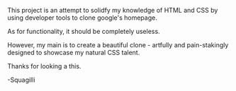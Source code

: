 This project is an attempt to solidfy my knowledge of HTML and CSS
by using developer tools to clone google's homepage. 

As for functionality, it should be completely useless.

However, my main is to create a beautiful clone - artfully and pain-stakingly
designed to showcase my natural CSS talent. 

Thanks for looking a this.

-Squagilli
